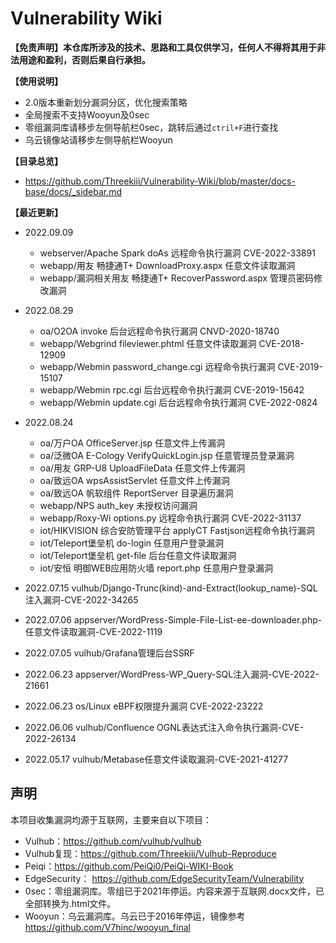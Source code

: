 # Vulnerability Wiki
**【免责声明】本仓库所涉及的技术、思路和工具仅供学习，任何人不得将其用于非法用途和盈利，否则后果自行承担。**

**【使用说明】**

- 2.0版本重新划分漏洞分区，优化搜索策略
- 全局搜索不支持Wooyun及0sec
- 零组漏洞库请移步左侧导航栏0sec，跳转后通过`ctril+F`进行查找
- 乌云镜像站请移步左侧导航栏Wooyun

**【目录总览】**

- https://github.com/Threekiii/Vulnerability-Wiki/blob/master/docs-base/docs/_sidebar.md

**【最近更新】**

- 2022.09.09
  - webserver/Apache Spark doAs 远程命令执行漏洞 CVE-2022-33891
  - webapp/用友 畅捷通T+ DownloadProxy.aspx 任意文件读取漏洞
  - webapp/漏洞相关用友 畅捷通T+ RecoverPassword.aspx 管理员密码修改漏洞

- 2022.08.29
  - oa/O2OA invoke 后台远程命令执行漏洞 CNVD-2020-18740
  - webapp/Webgrind fileviewer.phtml 任意文件读取漏洞 CVE-2018-12909
  - webapp/Webmin password_change.cgi 远程命令执行漏洞 CVE-2019-15107
  - webapp/Webmin rpc.cgi 后台远程命令执行漏洞 CVE-2019-15642
  - webapp/Webmin update.cgi 后台远程命令执行漏洞 CVE-2022-0824

- 2022.08.24 
  - oa/万户OA OfficeServer.jsp 任意文件上传漏洞
  - oa/泛微OA E-Cology VerifyQuickLogin.jsp 任意管理员登录漏洞
  - oa/用友 GRP-U8 UploadFileData 任意文件上传漏洞
  - oa/致远OA wpsAssistServlet 任意文件上传漏洞
  - oa/致远OA 帆软组件 ReportServer 目录遍历漏洞
  - webapp/NPS auth_key 未授权访问漏洞
  - webapp/Roxy-Wi options.py 远程命令执行漏洞 CVE-2022-31137
  - iot/HIKVISION 综合安防管理平台 applyCT Fastjson远程命令执行漏洞
  - iot/Teleport堡垒机 do-login 任意用户登录漏洞
  - iot/Teleport堡垒机 get-file 后台任意文件读取漏洞
  - iot/安恒 明御WEB应用防火墙 report.php 任意用户登录漏洞

- 2022.07.15 vulhub/Django-Trunc(kind)-and-Extract(lookup_name)-SQL注入漏洞-CVE-2022-34265
- 2022.07.06 appserver/WordPress-Simple-File-List-ee-downloader.php-任意文件读取漏洞-CVE-2022-1119
- 2022.07.05 vulhub/Grafana管理后台SSRF
- 2022.06.23 appserver/WordPress-WP_Query-SQL注入漏洞-CVE-2022-21661
- 2022.06.23 os/Linux eBPF权限提升漏洞 CVE-2022-23222
- 2022.06.06 vulhub/Confluence OGNL表达式注入命令执行漏洞-CVE-2022-26134
- 2022.05.17 vulhub/Metabase任意文件读取漏洞-CVE-2021-41277

## 声明

本项目收集漏洞均源于互联网，主要来自以下项目：

- Vulhub：https://github.com/vulhub/vulhub
- Vulhub复现：https://github.com/Threekiii/Vulhub-Reproduce
- Peiqi：https://github.com/PeiQi0/PeiQi-WIKI-Book
- EdgeSecurity： https://github.com/EdgeSecurityTeam/Vulnerability
- 0sec：零组漏洞库。零组已于2021年停运。内容来源于互联网.docx文件，已全部转换为.html文件。
- Wooyun：乌云漏洞库。乌云已于2016年停运，镜像参考 https://github.com/V7hinc/wooyun_final

